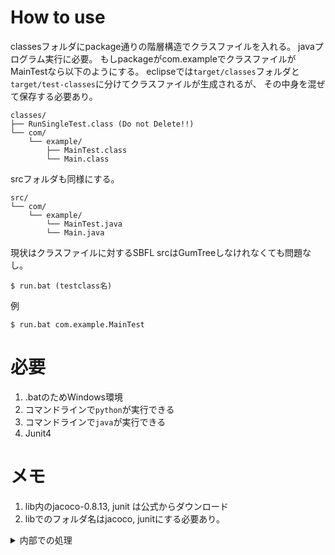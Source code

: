 # How to use

classesフォルダにpackage通りの階層構造でクラスファイルを入れる。
javaプログラム実行に必要。
もしpackageがcom.exampleでクラスファイルがMainTestなら以下のようにする。
eclipseでは`target/classes`フォルダと`target/test-classes`に分けてクラスファイルが生成されるが、
その中身を混ぜて保存する必要あり。

```
classes/
├── RunSingleTest.class (Do not Delete!!)
└── com/
    └── example/
        ├── MainTest.class
        └── Main.class
```

srcフォルダも同様にする。

```
src/
└── com/
    └── example/
        └── MainTest.java
        └── Main.java
```


現状はクラスファイルに対するSBFL
srcはGumTreeしなけれなくても問題なし。

``` console
$ run.bat (testclass名)
```

例
```console
$ run.bat com.example.MainTest
```

# 必要
1. .batのためWindows環境
2. コマンドラインで`python`が実行できる
3. コマンドラインで`java`が実行できる
4. Junit4

# メモ

1. lib内のjacoco-0.8.13, junit は公式からダウンロード
2. libでのフォルダ名はjacoco, junitにする必要あり。

<details><summary>内部での処理</summary>

1. class ファイル src ファイルは何かしらの手段で準備する
    - testのclassファイルも必要
    - eclipseではjavaを保存した瞬間に自動で対応するclassesファイルがtarget/classesに生成されるのでそれを使う
2. 一時ファイルを置くフォルダの生成、引数の確認
    - `SBFL_junit4.cmd`が担当。
3. testファイルからメソッド名を抽出
    - `MethodParserAndRunner.class`が担当(junit4依存)
    - `@test`アノテーションの付いたメソッド名を取り出す
    - メソッド名とクラス名から`xml_maker_junit4.cmd`を起動
4. 各テストのメソッドごとのカバレッジを計測
    - `xml_maker_junit4.cmd`が担当。
    - カバレッジデータである .exec を _メソッドごと_ に生成
        - JUnit 4 : デフォルトパッケージとして`RunSingleTest.class`を用意し、個別にクラスとメソッドを指定して実行
            - `JUnitCore().run(request)`が自動で`@BeforeClass`なども実行してくれる
        - Junit 5 : 未作成
    - .execから.xmlを作成
        - `RunSingleTest`の返り値でテストのpass, failを判定
        - pass, failに応じて.xmlの格納場所の変更
5. nf,ef,np,epの計算


</details>